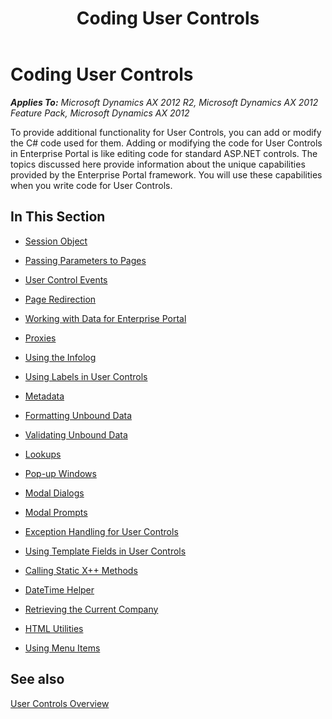 ﻿---
title: Coding User Controls
TOCTitle: Coding User Controls
ms:assetid: 47902d78-f936-4f3f-a873-a8b79ec7ef6c
ms:mtpsurl: https://msdn.microsoft.com/en-us/library/Cc588545(v=AX.60)
ms:contentKeyID: 28119429
ms.date: 11/07/2012
mtps_version: v=AX.60
---

# Coding User Controls 


_**Applies To:** Microsoft Dynamics AX 2012 R2, Microsoft Dynamics AX 2012 Feature Pack, Microsoft Dynamics AX 2012_

To provide additional functionality for User Controls, you can add or modify the C\# code used for them. Adding or modifying the code for User Controls in Enterprise Portal is like editing code for standard ASP.NET controls. The topics discussed here provide information about the unique capabilities provided by the Enterprise Portal framework. You will use these capabilities when you write code for User Controls.

## In This Section

  - [Session Object](session-object.md)  

  - [Passing Parameters to Pages](passing-parameters-to-pages.md)  

  - [User Control Events](user-control-events.md)  

  - [Page Redirection](page-redirection.md)  

  - [Working with Data for Enterprise Portal](working-with-data-for-enterprise-portal.md)  

  - [Proxies](proxies.md)  

  - [Using the Infolog](using-the-infolog.md)  

  - [Using Labels in User Controls](using-labels-in-user-controls.md)  

  - [Metadata](metadata.md)  

  - [Formatting Unbound Data](formatting-unbound-data.md)  

  - [Validating Unbound Data](validating-unbound-data.md)  

  - [Lookups](lookups.md)  

  - [Pop-up Windows](pop-up-windows.md)  

  - [Modal Dialogs](modal-dialogs.md)  

  - [Modal Prompts](modal-prompts.md)  

  - [Exception Handling for User Controls](exception-handling-for-user-controls.md)  

  - [Using Template Fields in User Controls](using-template-fields-in-user-controls.md)  

  - [Calling Static X++ Methods](calling-static-x-methods.md)  

  - [DateTime Helper](datetime-helper.md)  

  - [Retrieving the Current Company](retrieving-the-current-company.md)  

  - [HTML Utilities](html-utilities.md)  

  - [Using Menu Items](using-menu-items.md)  

## See also

[User Controls Overview](user-controls-overview.md)

